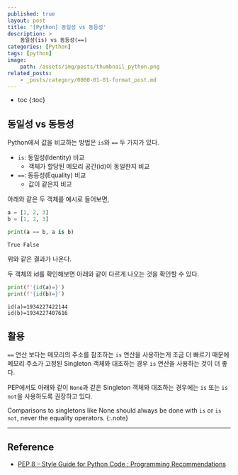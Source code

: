 ```yaml
---
published: true
layout: post
title: '[Python] 동일성 vs 동등성'
description: >
    동일성(is) vs 동등성(==)
categories: [Python]
tags: [python]
image:
    path: /assets/img/posts/thumbnail_python.png
related_posts:
    - _posts/category/0000-01-01-format_post.md
---
```

* toc
{:toc}

## 동일성 vs 동등성

Python에서 값을 비교하는 방법은 `is`와 `==` 두 가지가 있다.  

- `is`: 동일성(Identity) 비교
    - 객체가 할당된 메모리 공간(id)이 동일한지 비교
- `==`: 동등성(Equality) 비교
    - 값이 같은지 비교


아래와 같은 두 객체를 예시로 들어보면,  

```python
a = [1, 2, 3]
b = [1, 2, 3]

print(a == b, a is b)
```
```
True False
```

위와 같은 결과가 나온다.  

두 객체의 id를 확인해보면 아래와 같이 다르게 나오는 것을 확인할 수 있다.  

```python
print(f'{id(a)=}')
print(f'{id(b)=}')
```
```
id(a)=1934227422144
id(b)=1934227407616
```

## 활용

`==` 연산 보다는 메모리의 주소를 참조하는 `is` 연산을 사용하는게 조금 더 빠르기 때문에 메모리 주소가 고정된 Singleton 객체와 대조하는 경우 `is` 연산을 사용하는 것이 더 좋다.  

PEP에서도 아래와 같이 `None`과 같은 Singleton 객체와 대조하는 경우에는 `is` 또는 `is not`을 사용하도록 권장하고 있다.  

Comparisons to singletons like None should always be done with `is` or `is not`, never the equality operators.
{:.note}

---
## Reference
- [PEP 8 – Style Guide for Python Code : Programming Recommendations](https://peps.python.org/pep-0008/#programming-recommendations)
